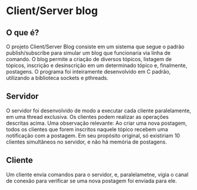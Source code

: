 # Client/Server blog
## O que é?

O projeto Client/Server Blog consiste em um sistema que segue o padrão publish/subscribe para simular um blog que funcionaria via linha de comando.
O blog permite a criação de diversos tópicos, listagem de tópicos, inscrição e desinscrição em um determinado tópico e, finalmente, postagens.
O programa foi inteiramente desenvolvido em C padrão, utilizando a biblioteca sockets e pthreads.

## Servidor
O servidor foi desenvolvido de modo a executar cada cliente paralelamente, em uma thread exclusiva. Os clientes podem realizar as operações descritas acima. Uma observação relevante: Ao criar uma nova postagem, todos os clientes que forem inscritos naquele tópico recebem uma notificação com a postagem.
Em seu propósito original, só existiriam 10 clientes simultâneos no servidor, e não há memória de postagens. 

## Cliente
Um cliente envia comandos para o servidor, e, paralelametne, vigia o canal de conexão para verificar se uma nova postagem foi enviada para ele.
